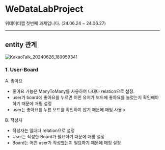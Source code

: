 # WeDataLabProject
위데이터랩 첫번째 과제입니다. (24.06.24 ~ 24.06.27)

---
## entity 관계
![KakaoTalk_20240626_180959341](https://github.com/jun23314/WeDataLabProject/assets/116951160/22a32b71-6f28-451e-aa9b-c849e24e730e)

### 1. User-Board
A. 좋아요   
- 좋아요 기능은 ManyToMany를 사용하여 다대다 relation으로 설정.
- user가 board에 좋아요를 누르면 어떤 유저가 보드에 좋아요를 눌렀는지 확인해야 하기 때문에 매핑 설정
- user는 좋아요를 누른 보드를 확인하지 않기 때문에 매핑 사용 x  

B. 작성자
- 작성자는 일대다 relation으로 설정
- User는 작성한 Board가 필요하기 때문에 매핑 설정
- Board는 어떤 user가 작성했는지 필요하기 때문에 매핑 설정   
